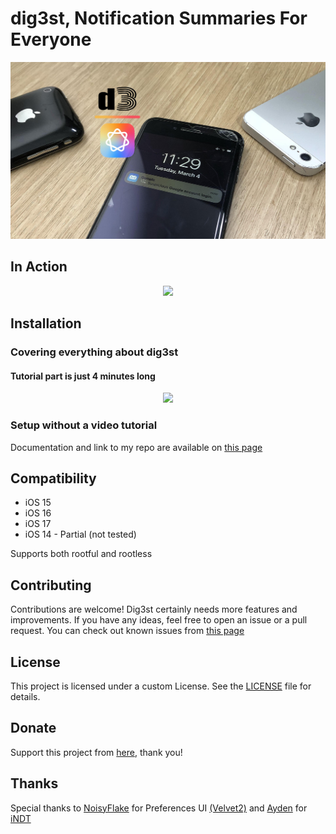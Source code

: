 # dig3st, Notification Summaries For Everyone

<img src="assets/dig3st-hero-github.jpg">

## In Action

<div align="center">
    <img src="assets/dig3st-action.gif" width="400px">
</div>

## Installation

### Covering everything about dig3st

#### Tutorial part is just 4 minutes long

<div align="center">
    <a href="https://www.youtube.com/watch?v=Dm8FfbfD5q0">
        <img src="https://img.youtube.com/vi/Dm8FfbfD5q0/0.jpg" width="500px" />
    </a>
</div>

### Setup without a video tutorial

Documentation and link to my repo are available on [this page](https://uncore.me/blog/dig3st--ai-notification-summaries-for-everyone)

## Compatibility

- iOS 15
- iOS 16
- iOS 17
- iOS 14 - Partial (not tested)

Supports both rootful and rootless

## Contributing

Contributions are welcome! Dig3st certainly needs more features and improvements. If you have any ideas, feel free to open an issue or a pull request. You can check out known issues from [this page](https://uncore.me/blog/dig3st--ai-notification-summaries-for-everyone)

## License

This project is licensed under a custom License. See the [LICENSE](LICENSE) file for details.

## Donate

Support this project from [here](https://uncore.me/donate), thank you!

## Thanks

Special thanks to [NoisyFlake](https://github.com/NoisyFlake) for Preferences UI [(Velvet2)](https://github.com/NoisyFlake/Velvet2) and [Ayden](https://github.com/aydenp) for [iNDT](https://github.com/aydenp/iNDT)
